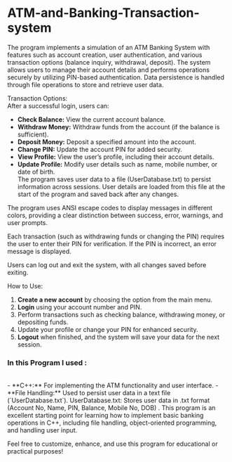 # ATM-and-Banking-Transaction-system

The program implements a simulation of an ATM Banking System with features such as account creation, user authentication, and various transaction options (balance inquiry, withdrawal, deposit). The system allows users to manage their account details and performs operations securely by utilizing PIN-based authentication. Data persistence is handled through file operations to store and retrieve user data.

Transaction Options:<br>
 After a successful login, users can:
- **Check Balance:** View the current account balance.
- **Withdraw Money:** Withdraw funds from the account (if the balance is sufficient).
- **Deposit Money:** Deposit a specified amount into the account.
- **Change PIN:** Update the account PIN for added security.
- **View Profile:** View the user’s profile, including their account details.
- **Update Profile:** Modify user details such as name, mobile number, or date of birth.<br>
The program saves user data to a file (UserDatabase.txt) to persist information across sessions. User details are loaded from this file at the start of the program and saved back after any changes.

The program uses ANSI escape codes to display messages in different colors, providing a clear distinction between success, error, warnings, and user prompts.

Each transaction (such as withdrawing funds or changing the PIN) requires the user to enter their PIN for verification. If the PIN is incorrect, an error message is displayed.

Users can log out and exit the system, with all changes saved before exiting.

How to Use:

1. **Create a new account** by choosing the option from the main menu.
2. **Login** using your account number and PIN.
3. Perform transactions such as checking balance, withdrawing money, or depositing funds.
4. Update your profile or change your PIN for enhanced security.
5. **Logout** when finished, and the system will save your data for the next session.
   
<h3>In this Program I used :</h3><br>
- **C++:** For implementing the ATM functionality and user interface.
- **File Handling:** Used to persist user data in a text file (`UserDatabase.txt`).
UserDatabase.txt: Stores user data in .txt format (Account No, Name, PIN, Balance, Mobile No, DOB)
.
This program is an excellent starting point for learning how to implement basic banking operations in C++, including file handling, object-oriented programming, and handling user input.

Feel free to customize, enhance, and use this program for educational or practical purposes!
